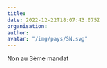```yaml
---
title: 
date: 2022-12-22T18:07:43.075Z
organisation: 
author: 
avatar: "/img/pays/SN.svg"
---
```


Non au 3ème mandat 